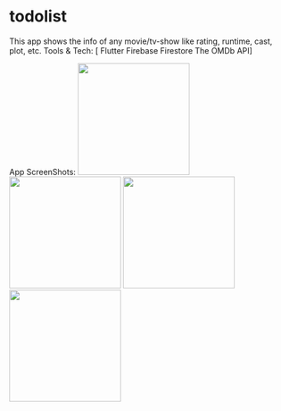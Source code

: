 # todolist

This app shows the info of any movie/tv-show like rating, runtime, cast, plot, etc.
Tools & Tech:
 [ Flutter
  Firebase
  Firestore
  The OMDb API]



App ScreenShots:
<img src="https://user-images.githubusercontent.com/75980718/158076915-c94f8b8e-fbf9-44b2-98c3-527769567a4c.png" width="200">
<img src="https://user-images.githubusercontent.com/75980718/158077116-31ef222b-68a4-4314-9d20-8ef5f3254034.png" width="200">
<img src="https://user-images.githubusercontent.com/75980718/158077177-b3833914-7815-49ff-bba5-559e27c68c87.jpg" width="200">
<img src="https://user-images.githubusercontent.com/75980718/158077191-47ab1553-d26a-47a9-a328-077c9680ce70.jpg" width="200">



